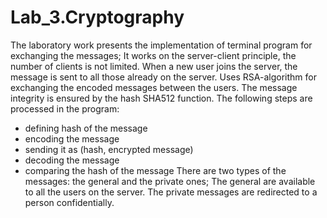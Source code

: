 # Lab_3.Cryptography
The laboratory work presents the implementation of terminal program
for exchanging the messages;
It works on the server-client principle,
the number of clients is not limited.
When a new user joins the server, the message
is sent to all those already on the server.
Uses RSA-algorithm for exchanging the encoded messages between the users.
The message integrity is ensured by the hash SHA512 function.
The following steps are processed in the program:
  - defining hash of the message
  - encoding the message
  - sending it as (hash, encrypted message)
  - decoding the message
  - comparing the hash of the message
There are two types of the messages: the general and the private ones;
The general are available to all the users on the server.
The private messages are redirected to a person confidentially.
